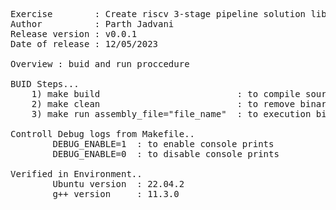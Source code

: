 <pre>
Exercise        : Create riscv 3-stage pipeline solution library
Author          : Parth Jadvani
Release version : v0.0.1
Date of release : 12/05/2023

Overview : buid and run proccedure

BUID Steps...
	1) make build                          : to compile source
	2) make clean                          : to remove binary
	3) make run assembly_file="file_name"  : to execution binary

Controll Debug logs from Makefile..
        DEBUG_ENABLE=1  : to enable console prints
        DEBUG_ENABLE=0  : to disable console prints

Verified in Environment..
        Ubuntu version  : 22.04.2
        g++ version     : 11.3.0
</pre>
